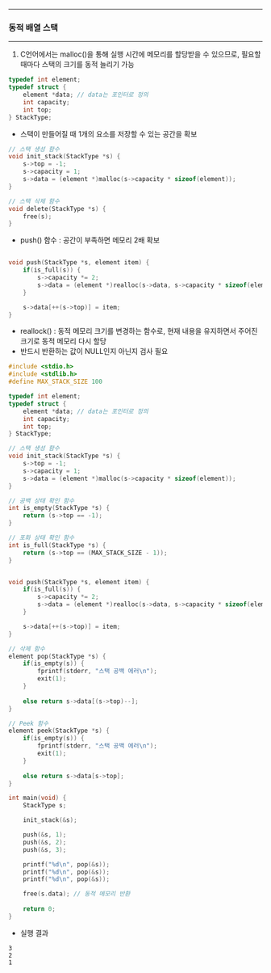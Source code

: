 -----
### 동적 배열 스택
-----
1. C언어에서는 malloc()을 통해 실행 시간에 메모리를 할당받을 수 있으므로, 필요할 때마다 스택의 크기를 동적 늘리기 가능
```c
typedef int element;
typedef struct {
    element *data; // data는 포인터로 정의
    int capacity;
    int top;
} StackType;
```
  - 스택이 만들어질 때 1개의 요소를 저장할 수 있는 공간을 확보
```c
// 스택 생성 함수
void init_stack(StackType *s) {
    s->top = -1;
    s->capacity = 1;
    s->data = (element *)malloc(s->capacity * sizeof(element));
}

// 스택 삭제 함수
void delete(StackType *s) {
    free(s);
}
```
  - push() 함수 : 공간이 부족하면 메모리 2배 확보
```c

void push(StackType *s, element item) {
    if(is_full(s)) {
        s->capacity *= 2;
        s->data = (element *)realloc(s->data, s->capacity * sizeof(element));
    }

    s->data[++(s->top)] = item;
}
```
  - reallock() : 동적 메모리 크기를 변경하는 함수로, 현재 내용을 유지하면서 주어진 크기로 동적 메모리 다시 할당
  - 반드시 반환하는 값이 NULL인지 아닌지 검사 필요

```c
#include <stdio.h>
#include <stdlib.h>
#define MAX_STACK_SIZE 100

typedef int element;
typedef struct {
    element *data; // data는 포인터로 정의
    int capacity;
    int top;
} StackType;

// 스택 생성 함수
void init_stack(StackType *s) {
    s->top = -1;
    s->capacity = 1;
    s->data = (element *)malloc(s->capacity * sizeof(element));
}

// 공백 상태 확인 함수
int is_empty(StackType *s) {
    return (s->top == -1);
}

// 포화 상태 확인 함수
int is_full(StackType *s) {
    return (s->top == (MAX_STACK_SIZE - 1));
}


void push(StackType *s, element item) {
    if(is_full(s)) {
        s->capacity *= 2;
        s->data = (element *)realloc(s->data, s->capacity * sizeof(element));
    }

    s->data[++(s->top)] = item;
}

// 삭제 함수
element pop(StackType *s) {
    if(is_empty(s)) {  
        fprintf(stderr, "스택 공백 에러\n");
        exit(1);
    } 
    
    else return s->data[(s->top)--];
}

// Peek 함수
element peek(StackType *s) {
    if(is_empty(s)) {  
        fprintf(stderr, "스택 공백 에러\n");
        exit(1);
    } 
    
    else return s->data[s->top];
}

int main(void) {
    StackType s;

    init_stack(&s);

    push(&s, 1);
    push(&s, 2);
    push(&s, 3);

    printf("%d\n", pop(&s));
    printf("%d\n", pop(&s));
    printf("%d\n", pop(&s));

    free(s.data); // 동적 메모리 반환
    
    return 0;
}
```
  - 실행 결과
```
3
2
1
```
